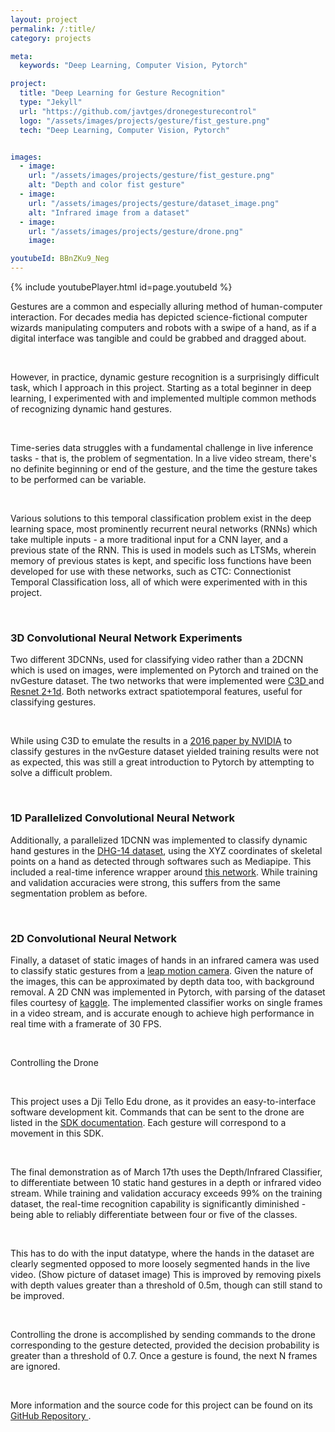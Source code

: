 ```yaml
---
layout: project
permalink: /:title/
category: projects

meta:
  keywords: "Deep Learning, Computer Vision, Pytorch"

project:
  title: "Deep Learning for Gesture Recognition"
  type: "Jekyll"
  url: "https://github.com/javtges/dronegesturecontrol"
  logo: "/assets/images/projects/gesture/fist_gesture.png"
  tech: "Deep Learning, Computer Vision, Pytorch"


images:
  - image:
    url: "/assets/images/projects/gesture/fist_gesture.png"
    alt: "Depth and color fist gesture"
  - image:
    url: "/assets/images/projects/gesture/dataset_image.png"
    alt: "Infrared image from a dataset"
  - image:
    url: "/assets/images/projects/gesture/drone.png"
    image:

youtubeId: BBnZKu9_Neg
---
```




{% include youtubePlayer.html id=page.youtubeId %}

<p>Gestures are a common and especially alluring method of human-computer interaction. For decades media has depicted science-fictional computer wizards manipulating computers and robots with a swipe of a hand, as if a digital interface was tangible and could be grabbed and dragged about. </p>
<br>
<p>
However, in practice, dynamic gesture recognition is a surprisingly difficult task, which I approach in this project. Starting as a total beginner in deep learning, I experimented with and implemented multiple common methods of recognizing dynamic hand gestures.</p>
<br>


<p>Time-series data struggles with a fundamental challenge in live inference tasks - that is, the problem of segmentation. In a live video stream, there's no definite beginning or end of the gesture, and the time the gesture takes to be performed can be variable.</p>
<br>
<p>
Various solutions to this temporal classification problem exist in the deep learning space, most prominently recurrent neural networks (RNNs) which take multiple inputs - a more traditional input for a CNN layer, and a previous state of the RNN. This is used in models such as LTSMs, wherein memory of previous states is kept, and specific loss functions have been developed for use with these networks, such as CTC: Connectionist Temporal Classification loss, all of which were experimented with in this project.</p>
<br>

### 3D Convolutional Neural Network Experiments

<p>
Two different 3DCNNs, used for classifying video rather than a 2DCNN which is used on images, were implemented on Pytorch and trained on the nvGesture dataset. The two networks that were implemented were <a href="https://arxiv.org/abs/1412.0767" target="_blank"><u>C3D</u> </a> and <a href="https://arxiv.org/pdf/1711.11248.pdf" target="_blank"><u>Resnet 2+1d</u></a>. Both networks extract spatiotemporal features, useful for classifying gestures.</p>
<br>

<p>
While using C3D to emulate the results in a <a href="https://research.nvidia.com/sites/default/files/pubs/2016-06_Online-Detection-and/NVIDIA_R3DCNN_cvpr2016.pdf" target="_blank"><u>2016 paper by NVIDIA</u></a> to classify gestures in the nvGesture dataset yielded training results were not as expected, this was still a great introduction to Pytorch by attempting to solve a difficult problem. </p> <br>

### 1D Parallelized Convolutional Neural Network <br>

<p> Additionally, a parallelized 1DCNN was implemented to classify dynamic hand gestures in the <a href="http://www-rech.telecom-lille.fr/shrec2017-hand/" target="_blank"><u>DHG-14 dataset</u></a>, using the XYZ coordinates of skeletal points on a hand as detected through softwares such as Mediapipe. This included a real-time inference wrapper around <a href="https://github.com/guillaumephd/deep_learning_hand_gesture_recognition" target="_blank"><u>this network</u></a>. While training and validation accuracies were strong, this suffers from the same segmentation problem as before. </p>
<br>

### 2D Convolutional Neural Network 

<p>
Finally, a dataset of static images of hands in an infrared camera was used to classify static gestures from a <a href="https://www.kaggle.com/gti-upm/leapgestrecog" target="_blank"><u>leap motion camera</u></a>. Given the nature of the images, this can be approximated by depth data too, with background removal. A 2D CNN was implemented in Pytorch, with parsing of the dataset files courtesy of <a href="https://www.kaggle.com/kageyama/keras-hand-gesture-recognition-cnn/notebook" target="_blank"><u>kaggle</u></a>. The implemented classifier works on single frames in a video stream, and is accurate enough to achieve high performance in real time with a framerate of 30 FPS.

</p> <br>

<p>
Controlling the Drone </p> <br>

<p>
This project uses a Dji Tello Edu drone, as it provides an easy-to-interface software development kit. Commands that can be sent to the drone are listed in the <a href="https://djitellopy.readthedocs.io/en/latest/tello/" target="_blank"> <u>SDK documentation</u></a>. Each gesture will correspond to a movement in this SDK. </p> <br>

<p>
The final demonstration as of March 17th uses the Depth/Infrared Classifier, to differentiate between 10 static hand gestures in a depth or infrared video stream. While training and validation accuracy exceeds 99% on the training dataset, the real-time recognition capability is significantly diminished - being able to reliably differentiate between four or five of the classes.
</p> <br>
<p>
This has to do with the input datatype, where the hands in the dataset are clearly segmented opposed to more loosely segmented hands in the live video. (Show picture of dataset image) This is improved by removing pixels with depth values greater than a threshold of 0.5m, though can still stand to be improved.
</p> <br>
<p>
Controlling the drone is accomplished by sending commands to the drone corresponding to the gesture detected, provided the decision probability is greater than a threshold of 0.7. Once a gesture is found, the next N frames are ignored.
</p> <br>

<p> More information and the source code for this project can be found on its <a href="https://github.com/javtges/dronegesturecontrol" target="_blank"> <u>GitHub Repository</u> </a>.</p>

